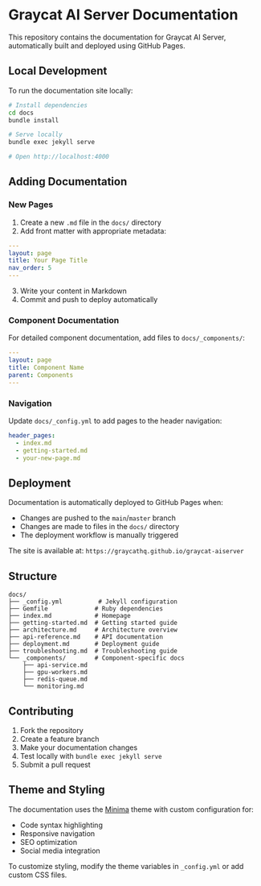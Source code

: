 # Graycat AI Server Documentation

This repository contains the documentation for Graycat AI Server, automatically built and deployed using GitHub Pages.

## Local Development

To run the documentation site locally:

```bash
# Install dependencies
cd docs
bundle install

# Serve locally
bundle exec jekyll serve

# Open http://localhost:4000
```

## Adding Documentation

### New Pages

1. Create a new `.md` file in the `docs/` directory
2. Add front matter with appropriate metadata:

```yaml
---
layout: page
title: Your Page Title
nav_order: 5
---
```

3. Write your content in Markdown
4. Commit and push to deploy automatically

### Component Documentation

For detailed component documentation, add files to `docs/_components/`:

```yaml
---
layout: page
title: Component Name
parent: Components
---
```

### Navigation

Update `docs/_config.yml` to add pages to the header navigation:

```yaml
header_pages:
  - index.md
  - getting-started.md
  - your-new-page.md
```

## Deployment

Documentation is automatically deployed to GitHub Pages when:

- Changes are pushed to the `main`/`master` branch
- Changes are made to files in the `docs/` directory
- The deployment workflow is manually triggered

The site is available at: `https://graycathq.github.io/graycat-aiserver`

## Structure

```
docs/
├── _config.yml          # Jekyll configuration
├── Gemfile             # Ruby dependencies
├── index.md            # Homepage
├── getting-started.md  # Getting started guide
├── architecture.md     # Architecture overview
├── api-reference.md    # API documentation
├── deployment.md       # Deployment guide
├── troubleshooting.md  # Troubleshooting guide
└── _components/        # Component-specific docs
    ├── api-service.md
    ├── gpu-workers.md
    ├── redis-queue.md
    └── monitoring.md
```

## Contributing

1. Fork the repository
2. Create a feature branch
3. Make your documentation changes
4. Test locally with `bundle exec jekyll serve`
5. Submit a pull request

## Theme and Styling

The documentation uses the [Minima](https://github.com/jekyll/minima) theme with custom configuration for:

- Code syntax highlighting
- Responsive navigation
- SEO optimization
- Social media integration

To customize styling, modify the theme variables in `_config.yml` or add custom CSS files.